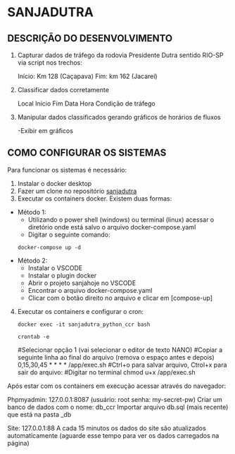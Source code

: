 # SANJADUTRA

## DESCRIÇÃO DO DESENVOLVIMENTO

1. Capturar dados de tráfego da rodovia Presidente Dutra sentido RIO-SP via script nos trechos:

    Início: Km 128 (Caçapava)
    Fim: km 162 (Jacareí)

2. Classificar dados corretamente

    Local
    Início
    Fim
    Data
    Hora
    Condição de tráfego

3. Manipular dados classificados gerando gráficos de horários de fluxos

    -Exibir em gráficos

## COMO CONFIGURAR OS SISTEMAS

Para funcionar os sistemas é necessário:

1. Instalar o docker desktop
2. Fazer um clone no repositório [sanjadutra](https://github.com/justinojjsj/sanjadutra.git)
3. Executar os containers docker. Existem duas formas:
- Método 1: 
    - Utilizando o power shell (windows) ou terminal (linux) acessar o diretório onde está salvo o arquivo docker-compose.yaml
    - Digitar o seguinte comando: 
    ```
    docker-compose up -d
    ```
- Método 2:
    - Instalar o VSCODE
    - Instalar o plugin docker
    - Abrir o projeto sanjahoje no VSCODE
    - Encontrar o arquivo docker-compose.yaml
    - Clicar com o botão direito no arquivo e clicar em [compose-up]

4. Executar os containers e configurar o cron:
    ```
    docker exec -it sanjadutra_python_ccr bash
    ```
    ```
    crontab -e
    ```
    #Selecionar opção 1 (vai selecionar o editor de texto NANO)
    #Copiar a seguinte linha ao final do arquivo (remova o espaço antes e depois)
    0,15,30,45 * * * * /app/exec.sh
    #Ctrl+o para salvar arquivo, Ctrol+x para sair do arquivo:
    #Digitar no terminal
    chmod u+x /app/exec.sh

Após estar com os containers em execução acessar através do navegador:

Phpmyadmin:
    127.0.0.1:8087 (usuário: root senha: my-secret-pw)
    Criar um banco de dados com o nome: db_ccr
    Importar arquivo db.sql (mais recente) que está na pasta _db

Site:
    127.0.0.1:88
    A cada 15 minutos os dados do site são atualizados automaticamente (aguarde esse tempo para ver os dados carregados na página)
